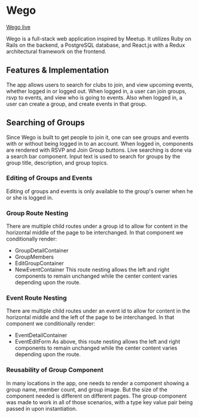 # Wego

[Wego live][heroku]

[heroku]: http://www.herokuapp.com

Wego is a full-stack web application inspired by Meetup.  It utilizes Ruby on Rails on the backend, a PostgreSQL database, and React.js with a Redux architectural framework on the frontend.  

## Features & Implementation

The app allows users to search for clubs to join, and view upcoming events, whether logged in or logged out. When logged in, a user can join groups, rsvp to events, and view who is going to events. Also when logged in, a user can create a group, and create events in that group.

## Searching of Groups

Since Wego is built to get people to join it, one can see groups and events with or without being logged in to an account. When logged in, components are rendered with RSVP and Join Group buttons.
Live searching is done via a search bar component. Input text is used to search for groups by the group title, description, and group topics.

### Editing of Groups and Events
Editing of groups and events is only available to the group's owner when he or she is logged in.

### Group Route Nesting
There are multiple child routes under a group id to allow for content in the horizontal middle of the page to be interchanged. In that component we conditionally render:
 - GroupDetailContainer
 - GroupMembers
 - EditGroupContainer
 - NewEventContainer
 This route nesting allows the left and right components to remain unchanged while the center content varies depending upon the route.

### Event Route Nesting
There are multiple child routes under an event id to allow for content in the horizontal middle and the left of the page to be interchanged. In that component we conditionally render:
- EventDetailContainer
- EventEditForm
As above, this route nesting allows the left and right components to remain unchanged while the center content varies depending upon the route.

### Reusability of Group Component
In many locations in the app, one needs to render a component showing a group name, member count, and group image. But the size of the component needed is different on different pages. The group component was made to work in all of those scenarios, with a type key value pair being passed in upon instantiation.
